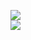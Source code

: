 [![](https://img.shields.io/badge/Made%20With-Github%20Spray-lightgrey.svg?style=for-the-badge&logo=github)](https://github.com/Annihil/github-spray#2470)  
[![](https://i.imgur.com/2DrTn0Z.gif)](https://github.com/Annihil/github-spray)
